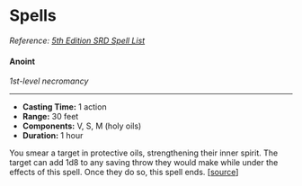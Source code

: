 # Spells

*Reference: [5th Edition SRD Spell List](https://5thsrd.org/spellcasting/spell_indexes/spells_by_name/)*

#### Anoint
*1st-level necromancy*
___
- **Casting Time:** 1 action
- **Range:** 30 feet
- **Components:** V, S, M (holy oils)
- **Duration:** 1 hour

You smear a target in protective oils, strengthening their inner spirit. The target can add 1d8 to any saving throw they would make while under the effects of this spell. Once they do so, this spell ends.  \[[source](http://homebrewery.naturalcrit.com/share/rJbYyhuSxW)\]


